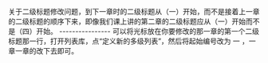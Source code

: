    关于二级标题修改问题，到下一章时的二级标题从（一）开始，而不是接着上一章的二级标题的顺序下来，即像我们课上讲的第二章的二级标题应从（一）开始而不是（四）开始。
  ---------------- 可以将光标放在你要修改的那一章的第一个二级标题那一行，打开列表库，点“定义新的多级列表”，然后将起始编号改为 一 ，一章一章的改下去即可。
